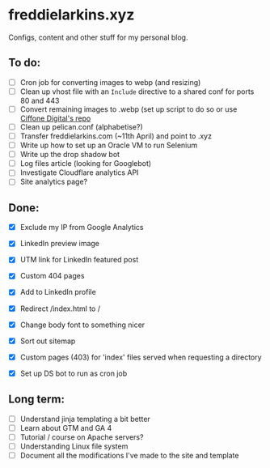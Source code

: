 # freddielarkins.xyz
Configs, content and other stuff for my personal blog.

## To do:
- [ ] Cron job for converting images to webp (and resizing)
- [ ] Clean up vhost file with an `Include` directive to a shared conf for ports 80 and 443
- [ ] Convert remaining images to .webp (set up script to do so or use [Ciffone Digital's repo](https://github.com/Ciffone-Digital/webp_check/blob/main/webp_check.py)
- [ ] Clean up pelican.conf (alphabetise?)
- [ ] Transfer freddielarkins.com (~11th April) and point to .xyz
- [ ] Write up how to set up an Oracle VM to run Selenium
- [ ] Write up the drop shadow bot
- [ ] Log files article (looking for Googlebot)
- [ ] Investigate Cloudflare analytics API
- [ ] Site analytics page?

## Done:
- [x] Exclude my IP from Google Analytics
- [x] LinkedIn preview image
- [x] UTM link for LinkedIn featured post
- [x] Custom 404 pages
- [x] Add to LinkedIn profile
- [x] Redirect /index.html to /
- [x] Change body font to something nicer
- [x] Sort out sitemap
- [x] Custom pages (403) for 'index' files served when requesting a directory
- [x] Set up DS bot to run as cron job


## Long term:
- [ ] Understand jinja templating a bit better
- [ ] Learn about GTM and GA 4
- [ ] Tutorial / course on Apache servers?
- [ ] Understanding Linux file system
- [ ] Document all the modifications I've made to the site and template